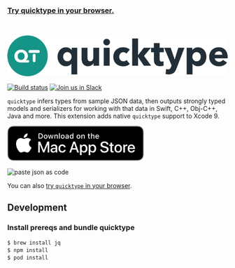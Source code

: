 ### [Try quicktype in your browser.](https://app.quicktype.io#l=swift)

<br />

![](media/logo.svg)

[![Build status](https://build.appcenter.ms/v0.1/apps/494bd498-b124-49e5-894e-2f093e06d45b/branches/master/badge)](https://install.appcenter.ms/orgs/quicktype/apps/quicktype-xcode/distribution_groups/Xcode%20Testers)
[![Join us in Slack](http://slack.quicktype.io/badge.svg)](http://slack.quicktype.io/)

`quicktype` infers types from sample JSON data, then outputs strongly typed models and serializers for working with that data in Swift, C++, Obj-C++, Java and more. This extension adds native `quicktype` support to Xcode 9.

[![paste json as code](media/download.svg)](https://itunes.apple.com/us/app/paste-json-as-code-quicktype/id1330801220?mt=12)

![paste json as code](media/demo.gif)

You can also [try `quicktype` in your browser](https://app.quicktype.io).

## Development

### Install prereqs and bundle quicktype

```bash
$ brew install jq
$ npm install
$ pod install
```
